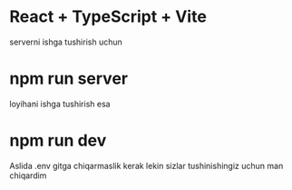 # React + TypeScript + Vite

serverni ishga tushirish uchun  
# npm run server

loyihani ishga tushirish esa 

# npm run dev

Aslida .env gitga chiqarmaslik kerak lekin sizlar tushinishingiz uchun man chiqardim